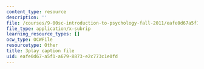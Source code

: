 ```yaml
---
content_type: resource
description: ''
file: /courses/9-00sc-introduction-to-psychology-fall-2011/eafe0d67a5f1a6798873e2c773c1e0fd_SFPPw6sDHEI.srt
file_type: application/x-subrip
learning_resource_types: []
ocw_type: OCWFile
resourcetype: Other
title: 3play caption file
uid: eafe0d67-a5f1-a679-8873-e2c773c1e0fd
---
```

